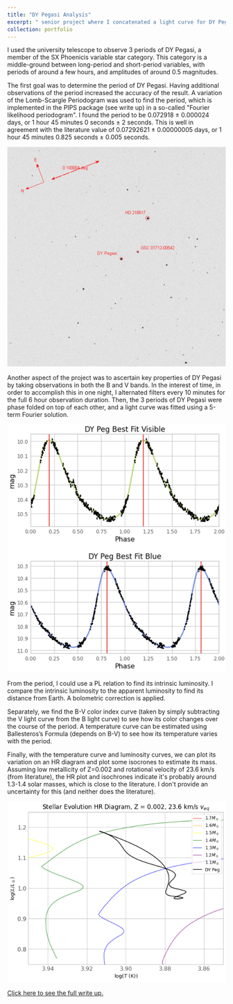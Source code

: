 ```yaml
---
title: "DY Pegasi Analysis"
excerpt: " senior project where I concatenated a light curve for DY Pegasi and found its period and othe properties. <br/><img src='/images/curves.png'>"
collection: portfolio
---
```


I used the university telescope to observe 3 periods of DY Pegasi, a member of the SX Phoenicis variable star category. This category is a middle-ground between long-period and short-period variables, with periods of around a few hours, and amplitudes of around 0.5 magnitudes.

The first goal was to determine the period of DY Pegasi. Having additional observations of the period increased the accuracy of the result. A variation of the Lomb-Scargle Periodogram was used to find the period, which is implemented in the PIPS package (see write up) in a so-called "Fourier likelihood periodogram". I found the period to be 0.072918 ± 0.000024 days, or 1 hour 45 minutes 0 seconds ± 2 seconds. This is well in agreement with the literature value of 0.07292621 ± 0.00000005 days, or 1 hour 45 minutes 0.825 seconds ± 0.005 seconds.

<img src="/images/DYPegasi.png" alt="CCD photograph, 1 of 600+.">

Another aspect of the project was to ascertain key properties of DY Pegasi by taking observations in both the B and V bands. In the interest of time, in order to accomplish this in one night, I alternated filters every 10 minutes for the full 6 hour observation duration. Then, the 3 periods of DY Pegasi were phase folded on top of each other, and a light curve was fitted using a 5-term Fourier solution.

<img src="/images/curves.png" alt="Phase Folded Light Curves">

From the period, I could use a PL relation to find its intrinsic luminosity. I compare the intrinsic luminosity to the apparent luminosity to find its distance from Earth. A bolometric correction is applied.

Separately, we find the B-V color index curve (taken by simply subtracting the V light curve from the B light curve) to see how its color changes over the course of the period. A temperature curve can be estimated using Ballesteros’s Formula (depends on B-V) to see how its temperature varies with the period.

Finally, with the temperature curve and luminosity curves, we can plot its variation on an HR diagram and plot some isocrones to estimate its mass. Assuming low metallicity of Z=0.002 and rotational velocity of 23.6 km/s (from literature), the HR plot and isochrones indicate it's probably around 1.3-1.4 solar masses, which is close to the literature. I don't provide an uncertainty for this (and neither does the literature).

<img src="/images/iso.png" alt="HR Diagram of DY Pegasi">

<a href="https://astroburke.github.io/files/DY_Pegasi_Writing_Sample.pdf">Click here to see the full write up.</a>